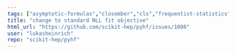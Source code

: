 ```yaml
---
tags: ["asymptotic-formulas","closember","cls","frequentist-statistics","help-wanted","hep","hep-ex","high-energy-physics","histfactory","jax","numpy","python","pytorch","scientific-computations","scikit-hep","scipy","statistical-inference","statistics","tensorflow"]
title: "change to standard NLL fit objective"
html_url: "https://github.com/scikit-hep/pyhf/issues/1006"
user: "lukasheinrich"
repo: "scikit-hep/pyhf"
---
```


